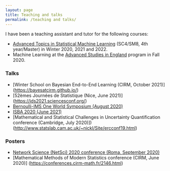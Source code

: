 ```yaml
---
layout: page
title: Teaching and talks
permalink: /teaching and talks/
---
```


I have been a teaching assistant and tutor for the following courses:
 
 - [Advanced Topics in Statistical Machine Learning](https://www.stats.ox.ac.uk/student-resources/msc-in-statistical-science/) (SC4/SM8, 4th year/Master) in Winter 2020, 2021 and 2022.
 - Machine Learning at the [Advanced Studies in England](https://www.studyabroadbath.org/) program in Fall 2020.

### Talks

- [Winter School on Bayesian End-to-End Learning (CIRM, October 2021)] (https://bayesatcirm.github.io/)
- [52èmes Journées de Statistique (Nice, June 2021)] (https://jds2021.sciencesconf.org/)
- [Bernoulli-IMS One World Symposium (August 2020)](https://www.worldsymposium2020.org/)
- [ISBA 2020 (June 2021)](https://bayesian.org/isba2020-home/)
- [Mathematical and Statistical Challenges in Uncertainty Quantification conference (Cambridge, July 2020)])(http://www.statslab.cam.ac.uk/~nickl/Site/ercconf19.html)

### Posters

- [Network Science (NetSci) 2020 conference (Roma, September 2020)](https://netsci2020.netscisociety.net/)
- [Mathematical Methods of Modern Statistics conference (CIRM, June 2020)] (https://conferences.cirm-math.fr/2146.html)

